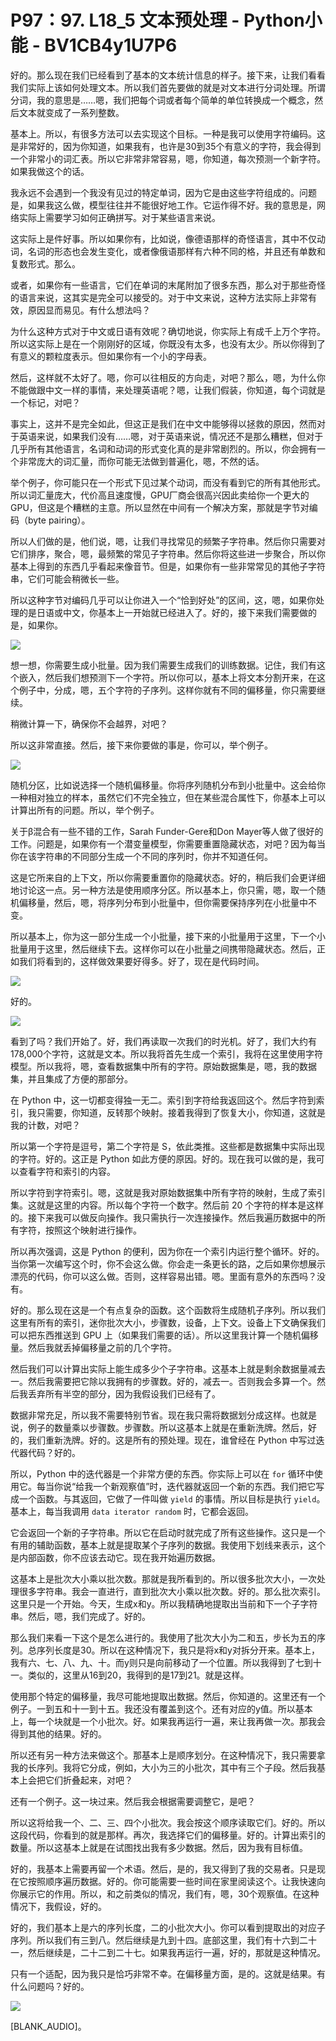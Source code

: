 # P97：97. L18_5 文本预处理 - Python小能 - BV1CB4y1U7P6

好的。那么现在我们已经看到了基本的文本统计信息的样子。接下来，让我们看看我们实际上该如何处理文本。所以我们首先要做的就是对文本进行分词处理。所谓分词，我的意思是……嗯，我们把每个词或者每个简单的单位转换成一个概念，然后文本就变成了一系列整数。

基本上。所以，有很多方法可以去实现这个目标。一种是我可以使用字符编码。这是非常好的，因为你知道，如果我有，也许是30到35个有意义的字符，我会得到一个非常小的词汇表。所以它非常非常容易，嗯，你知道，每次预测一个新字符。如果我做这个的话。

我永远不会遇到一个我没有见过的特定单词，因为它是由这些字符组成的。问题是，如果我这么做，模型往往并不能很好地工作。它运作得不好。我的意思是，网络实际上需要学习如何正确拼写。对于某些语言来说。

这实际上是件好事。所以如果你有，比如说，像德语那样的奇怪语言，其中不仅动词，名词的形态也会发生变化，或者像俄语那样有六种不同的格，并且还有单数和复数形式。那么。

或者，如果你有一些语言，它们在单词的末尾附加了很多东西，那么对于那些奇怪的语言来说，这其实是完全可以接受的。对于中文来说，这种方法实际上非常有效，原因显而易见。有什么想法吗？

为什么这种方式对于中文或日语有效呢？确切地说，你实际上有成千上万个字符。所以这实际上是在一个刚刚好的区域，你既没有太多，也没有太少。所以你得到了有意义的颗粒度表示。但如果你有一个小的字母表。

然后，这样就不太好了。嗯，你可以往相反的方向走，对吧？那么，嗯，为什么你不能做跟中文一样的事情，来处理英语呢？嗯，让我们假装，你知道，每个词就是一个标记，对吧？

事实上，这并不是完全如此，但这正是我们在中文中能够得以拯救的原因，然而对于英语来说，如果我们没有……嗯，对于英语来说，情况还不是那么糟糕，但对于几乎所有其他语言，名词和动词的形式变化真的是非常剧烈的。所以，你会拥有一个非常庞大的词汇量，而你可能无法做到普遍化，嗯，不然的话。

举个例子，你可能只在一个形式下见过某个动词，而没有看到它的所有其他形式。所以词汇量庞大，代价高且速度慢，GPU厂商会很高兴因此卖给你一个更大的GPU，但这是个糟糕的主意。所以显然在中间有一个解决方案，那就是字节对编码（byte pairing）。

所以人们做的是，他们说，嗯，让我们寻找常见的频繁子字符串。然后你只需要对它们排序，聚合，嗯，最频繁的常见子字符串。然后你将这些进一步聚合，所以你基本上得到的东西几乎看起来像音节。但是，如果你有一些非常常见的其他子字符串，它们可能会稍微长一些。

所以这种字节对编码几乎可以让你进入一个“恰到好处”的区间，这，嗯，如果你处理的是日语或中文，你基本上一开始就已经进入了。好的，接下来我们需要做的是，如果你。

![](img/4fa8609d91cfeb3b3a3b2dbf7d41a715_1.png)

想一想，你需要生成小批量。因为我们需要生成我们的训练数据。记住，我们有这个嵌入，然后我们想预测下一个字符。所以你可以，基本上将文本分割开来，在这个例子中，分成，嗯，五个字符的子序列。这样你就有不同的偏移量，你只需要继续。

稍微计算一下，确保你不会越界，对吧？

所以这非常直接。然后，接下来你要做的事是，你可以，举个例子。

![](img/4fa8609d91cfeb3b3a3b2dbf7d41a715_3.png)

随机分区，比如说选择一个随机偏移量。你将序列随机分布到小批量中。这会给你一种相对独立的样本，虽然它们不完全独立，但在某些混合属性下，你基本上可以计算出所有的问题。所以，举个例子。

关于β混合有一些不错的工作，Sarah Funder-Gere和Don Mayer等人做了很好的工作。问题是，如果你有一个潜变量模型，你需要重置隐藏状态，对吧？因为每当你在该字符串的不同部分生成一个不同的序列时，你并不知道任何。

这是它所来自的上下文，所以你需要重置你的隐藏状态。好的，稍后我们会更详细地讨论这一点。另一种方法是使用顺序分区。所以基本上，你只需，嗯，取一个随机偏移量，然后，嗯，将序列分布到小批量中，但你需要保持序列在小批量中不变。

所以基本上，你为这一部分生成一个小批量，接下来的小批量用于这里，下一个小批量用于这里，然后继续下去。这样你可以在小批量之间携带隐藏状态。然后，正如我们将看到的，这样做效果要好得多。好了，现在是代码时间。

![](img/4fa8609d91cfeb3b3a3b2dbf7d41a715_5.png)

好的。

![](img/4fa8609d91cfeb3b3a3b2dbf7d41a715_7.png)

看到了吗？我们开始了。好，我们再读取一次我们的时光机。好了，我们大约有178,000个字符，这就是文本。所以我将首先生成一个索引，我将在这里使用字符模型。所以我将，嗯，查看数据集中所有的字符。原始数据集是，嗯，我的数据集，并且集成了方便的那部分。

在 Python 中，这一切都变得独一无二。索引到字符给我返回这个。然后字符到索引，我只需要，你知道，反转那个映射。接着我得到了恢复大小，你知道，这就是我的计数，对吧？

所以第一个字符是逗号，第二个字符是 S，依此类推。这些都是数据集中实际出现的字符。好的。这正是 Python 如此方便的原因。好的。现在我可以做的是，我可以查看字符和索引的内容。

所以字符到字符索引。嗯，这就是我对原始数据集中所有字符的映射，生成了索引集。这就是这里的内容。所以每个字符一个数字。然后前 20 个字符的样本是这样的。接下来我可以做反向操作。我只需执行一次连接操作。然后我遍历数据中的所有字符，按照这个映射进行操作。

所以再次强调，这是 Python 的便利，因为你在一个索引内运行整个循环。好的。当你第一次编写这个时，你不会这么做。你会走一条更长的路，之后如果你想展示漂亮的代码，你可以这么做。否则，这样容易出错。嗯。里面有意外的东西吗？没有。

好的。那么现在这是一个有点复杂的函数。这个函数将生成随机子序列。所以我们这里有所有的索引，迷你批次大小，步骤数，设备，上下文。设备上下文确保我们可以把东西推送到 GPU 上（如果我们需要的话）。所以这里我计算一个随机偏移量。然后我就丢掉偏移量之前的几个字符。

然后我们可以计算出实际上能生成多少个子字符串。这基本上就是剩余数据量减去一。然后我需要把它除以我拥有的步骤数。好的，减去一。否则我会多算一个。然后我丢弃所有半空的部分，因为我假设我们已经有了。

数据非常充足，所以我不需要特别节省。现在我只需将数据划分成这样。也就是说，例子的数量乘以步骤数。步骤数。所以这基本上就是在重新洗牌。然后，好的，我们重新洗牌。好的。这是所有的预处理。现在，谁曾经在 Python 中写过迭代器代码？好的。

所以，Python 中的迭代器是一个非常方便的东西。你实际上可以在 `for` 循环中使用它。每当你说“给我一个新观察值”时，迭代器就返回一个新的东西。我们把它写成一个函数。与其返回，它做了一件叫做 `yield` 的事情。所以目标是执行 `yield`。基本上，每当我调用 `data iterator random` 时，它都会返回。

它会返回一个新的子字符串。所以它在启动时就完成了所有这些操作。这只是一个有用的辅助函数，基本上就是提取某个子序列的数据。我使用下划线来表示，这个是内部函数，你不应该去动它。现在我开始遍历数据。

这基本上是批次大小乘以批次数。那就是我所看到的。所以很多批次大小，一次处理很多字符串。我会一直进行，直到批次大小乘以批次数。好的。那么批次索引。这里只是一个开始。今天，生成x和y。所以我精确地提取出当前和下一个子字符串。然后，嗯，我们完成了。好的。

那么我们来看一下这个是怎么进行的。我使用了批次大小为二和五，步长为五的序列。总序列长度是30。所以在这种情况下，我只是将x和y对拆分开来。基本上，我有六、七、八、九、十。而y则只是向前移动了一个位置。所以我得到了七到十一。类似的，这里从16到20，我得到的是17到21。就是这样。

使用那个特定的偏移量，我尽可能地提取出数据。然后，你知道的。这里还有一个例子。一到五和十一到十五。我还没有覆盖到这个。还有对应的y值。所以基本上，每一个块就是一个小批次。好。如果我再运行一遍，来让我再做一次。那我会得到其他的结果。好的。

所以还有另一种方法来做这个。那基本上是顺序划分。在这种情况下，我只需要拿我的长序列。我将它分成，例如，大小为三的小批次，其中有三个子段。然后我基本上会把它们折叠起来，对吧？

还有一个例子。这一块过来。然后我会根据需要调整它，是吧？

所以这将给我一个、二、三、四个小批次。我会按这个顺序读取它们。好的。所以这段代码，你看到的就是那样。再次，我选择它们的偏移量。好的。计算出索引的数量。所以这基本上就是在试图找出我有多少数据。然后，因为我有目标值。

好的，我基本上需要再留一个术语。然后，是的，我又得到了我的交易者。只是现在它按照顺序遍历数据。好的。你可能需要一些时间在家里阅读这个。让我快速向你展示它的作用。所以，和之前类似的情况，我们有，嗯，30个观察值。在这种情况下，我假设，好的。

好的，我们基本上是六的序列长度，二的小批次大小。你可以看到提取出的对应子序列。所以我们有三到八。然后继续是九到十四。底部这里，我们有十六到二十一，然后继续是，二十二到二十七。如果我再运行一遍，好的，那就是这种情况。

只有一个适配，因为我只是恰巧非常不幸。在偏移量方面，是的。这就是结果。有什么问题吗？好的。

![](img/4fa8609d91cfeb3b3a3b2dbf7d41a715_9.png)

[BLANK_AUDIO]。
